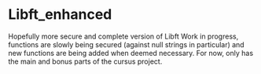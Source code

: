 # Libft_enhanced
Hopefully more secure and complete version of Libft
Work in progress, functions are slowly being secured (against null strings in particular) and new functions are being added when deemed necessary. For now, only has the main and bonus parts of the cursus project.
